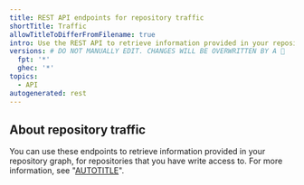 ```yaml
---
title: REST API endpoints for repository traffic
shortTitle: Traffic
allowTitleToDifferFromFilename: true
intro: Use the REST API to retrieve information provided in your repository graph.
versions: # DO NOT MANUALLY EDIT. CHANGES WILL BE OVERWRITTEN BY A 🤖
  fpt: '*'
  ghec: '*'
topics:
  - API
autogenerated: rest
---
```


## About repository traffic

You can use these endpoints to retrieve information provided in your repository graph, for repositories that you have write access to. For more information, see "[AUTOTITLE](/repositories/viewing-activity-and-data-for-your-repository/viewing-traffic-to-a-repository)".

<!-- Content after this section is automatically generated -->
